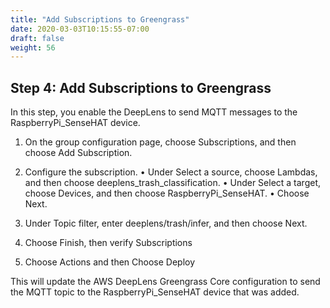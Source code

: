 ```yaml
---
title: "Add Subscriptions to Greengrass"
date: 2020-03-03T10:15:55-07:00
draft: false
weight: 56
---
```

## Step 4: Add Subscriptions to Greengrass

In this step, you enable the DeepLens to send MQTT messages to the RaspberryPi_SenseHAT device.

1.	On the group configuration page, choose Subscriptions, and then choose Add Subscription.
2.	Configure the subscription.
•	Under Select a source, choose Lambdas, and then choose deeplens_trash_classification.
•	Under Select a target, choose Devices, and then choose RaspberryPi_SenseHAT.
•	Choose Next.

 


3.	Under Topic filter, enter deeplens/trash/infer, and then choose Next.


 

4.	Choose Finish, then verify Subscriptions



5.	Choose Actions and then Choose Deploy

This will update the AWS DeepLens Greengrass Core configuration to send the MQTT topic to the RaspberryPi_SenseHAT device that was added.
